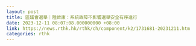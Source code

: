 ```yaml
---
layout: post
title: 區議會選舉｜陸啟康：系統故障不影響選舉安全有序進行
date: 2023-12-11 08:07:08.000000000 +08:00
link: https://news.rthk.hk/rthk/ch/component/k2/1731681-20231211.htm
categories: rthk
---
```



